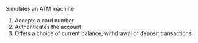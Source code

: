 Simulates an ATM machine

1. Accepts a card number
2. Authenticates the account
3. Offers a choice of current balance, withdrawal or deposit transactions
